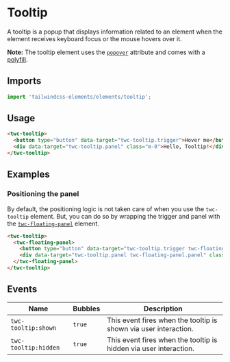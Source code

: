 # Tooltip

A tooltip is a popup that displays information related to an element when the element receives keyboard focus or the
mouse hovers over it.

**Note:** The tooltip element uses the [`popover`](https://developer.mozilla.org/en-US/docs/Web/HTML/Global_attributes/popover)
attribute and comes with a [polyfill](https://github.com/oddbird/popover-polyfill).

## Imports

```js
import 'tailwindcss-elements/elements/tooltip';
```

## Usage

```html
<twc-tooltip>
  <button type="button" data-target="twc-tooltip.trigger">Hover me</button>
  <div data-target="twc-tooltip.panel" class="m-0">Hello, Tooltip!</div>
</twc-tooltip>
```

## Examples

### Positioning the panel

By default, the positioning logic is not taken care of when you use the `twc-tooltip` element. But, you can do so by
wrapping the trigger and panel with the [`twc-floating-panel`](../floating_panel/README.md) element.

```html
<twc-tooltip>
  <twc-floating-panel>
    <button type="button" data-target="twc-tooltip.trigger twc-floating-panel.trigger">Hover me</button>
    <div data-target="twc-tooltip.panel twc-floating-panel.panel" class="m-0">Hello, Tooltip!</div>
  </twc-floating-panel>
</twc-tooltip>
```

## Events

| Name                 | Bubbles   | Description                                                       |
| ------               | --------- | ------------                                                      |
| `twc-tooltip:shown`  | `true`    | This event fires when the tooltip is shown via user interaction.  |
| `twc-tooltip:hidden` | `true`    | This event fires when the tooltip is hidden via user interaction. |
